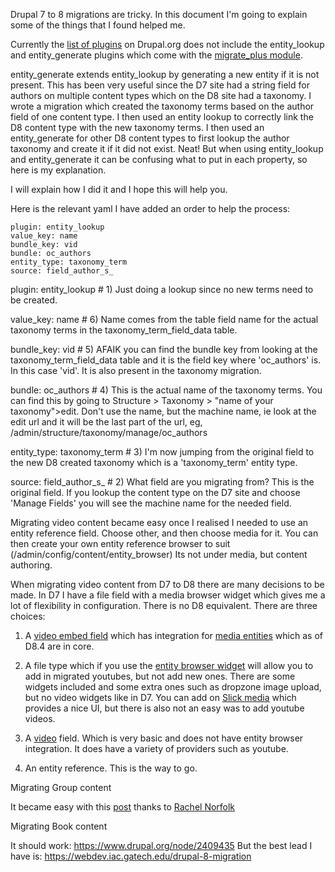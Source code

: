 Drupal 7 to 8 migrations are tricky. In this document I'm going to explain some of the things that I found helped me.

Currently the [list of plugins](https://www.drupal.org/docs/8/api/migrate-api/migrate-process-plugins) on Drupal.org does not include the entity_lookup and entity_generate plugins which come with the [migrate_plus module](https://www.drupal.org/project/migrate_plus).

entity_generate extends entity_lookup by generating a new entity if it is not present. This has been very useful since the D7 site had a string field for authors on multiple content types which on the D8 site had a taxonomy. I wrote a migration which created the taxonomy terms based on the author field of one content type. I then used an entity lookup to correctly link the D8 content type with the new taxonomy terms. I then used an entity_generate for other D8 content types to first lookup the author taxonomy and create it if it did not exist. Neat! But when using entity_lookup and entity_generate it can be confusing what to put in each property, so here is my explanation.

I will explain how I did it and I hope this will help you.

Here is the relevant yaml I have added an order to help the process:

    plugin: entity_lookup
    value_key: name
    bundle_key: vid
    bundle: oc_authors
    entity_type: taxonomy_term
    source: field_author_s_

plugin: entity_lookup   # 1) Just doing a lookup since no new terms need to be created.

value_key: name         # 6) Name comes from the table field name for the actual taxonomy terms in the taxonomy_term_field_data table.

bundle_key: vid         # 5) AFAIK you can find the bundle key from looking at the taxonomy_term_field_data table and it is the field key where 'oc_authors' is. In this case 'vid'. It is also present in the taxonomy migration.

bundle: oc_authors      # 4) This is the actual name of the taxonomy terms. You can find this by going to Structure > Taxonomy > "name of your taxonomy">edit. Don't use the name, but the machine name, ie look at the edit url and it will be the last part of the url, eg, /admin/structure/taxonomy/manage/oc_authors 

entity_type: taxonomy_term # 3) I'm now jumping from the original field to the new D8 created taxonomy which is a 'taxonomy_term' entity type.

source: field_author_s_ # 2) What field are you migrating from? This is the original field. If you lookup the content type on the D7 site and choose 'Manage Fields' you will see the machine name for the needed field.



Migrating video content became easy once I realised I needed to use an entity reference field. Choose other, and then choose media for it. You can then create your own entity reference browser to suit (/admin/config/content/entity_browser) Its not under media, but content authoring.

When migrating video content from D7 to D8 there are many decisions to be made. In D7 I have a file field with a media browser widget which gives me a lot of flexibility in configuration. There is no D8 equivalent. There are three choices:

1) A [video embed field](https://www.drupal.org/project/video_embed_field) which has integration for [media entities](https://www.drupal.org/project/media_entity) which as of D8.4 are in core. 

2) A file type which if you use the [entity browser widget](https://www.drupal.org/project/entity_browser) will allow you to add in migrated youtubes, but not add new ones. There are some widgets included and some extra ones such as dropzone image upload, but no video widgets like in D7. You can add on [Slick media](https://www.drupal.org/project/slick_media) which provides a nice UI, but there is also not an easy was to add youtube videos.

3) A [video](https://www.drupal.org/project/video) field. Which is very basic and does not have entity browser integration. It does have a variety of providers such as youtube.

4) An entity reference. This is the way to go.

Migrating Group content

It became easy with this [post](https://www.drupal.org/project/group/issues/2797845#comment-11636281) thanks to [Rachel Norfolk](https://www.drupal.org/u/rachel_norfolk)

Migrating Book content

It should work: https://www.drupal.org/node/2409435 
But the best lead I have is: https://webdev.iac.gatech.edu/drupal-8-migration 